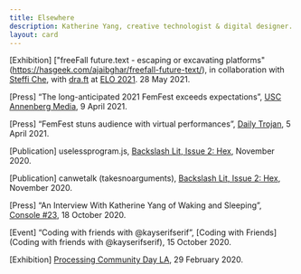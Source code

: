 ```yaml
---
title: Elsewhere
description: Katherine Yang, creative technologist & digital designer.
layout: card
---
```


[Exhibition] ["freeFall future.text - escaping or excavating platforms"\(https://hasgeek.com/ajaibghar/freefall-future-text/), in collaboration with [Steffi Che](https://steffiche.com), with [dra.ft](https://dra-ft.site/) at [ELO 2021](https://eliterature.org/elo2021/). 28 May 2021.

[Press] “The long-anticipated 2021 FemFest exceeds expectations”, [USC Annenberg Media](https://www.uscannenbergmedia.com/2021/04/09/the-long-anticipated-2021-femfest-exceeds-expectations/), 9 April 2021.

[Press] “FemFest stuns audience with virtual performances”, [Daily Trojan](https://dailytrojan.com/2021/04/05/femfest-stuns-audience-with-virtual-performances/), 5 April 2021.

[Publication] uselessprogram.js, [Backslash Lit, Issue 2: Hex](https://backslashlit.com/issues/2/katherine-yang-uselessprogram), November 2020.

[Publication] canwetalk (takesnoarguments), [Backslash Lit, Issue 2: Hex](https://backslashlit.com/issues/2/katherine-yang-canwetalk), November 2020.

[Press] “An Interview With Katherine Yang of Waking and Sleeping”, [Console #23](https://console.substack.com/p/console-23), 18 October 2020.

[Event] “Coding with friends with @kayserifserif”, [Coding with Friends](Coding with friends with @kayserifserif), 15 October 2020.

[Exhibition] [Processing Community Day LA](https://www.instagram.com/p/B9H7Iodhygz/), 29 February 2020.
